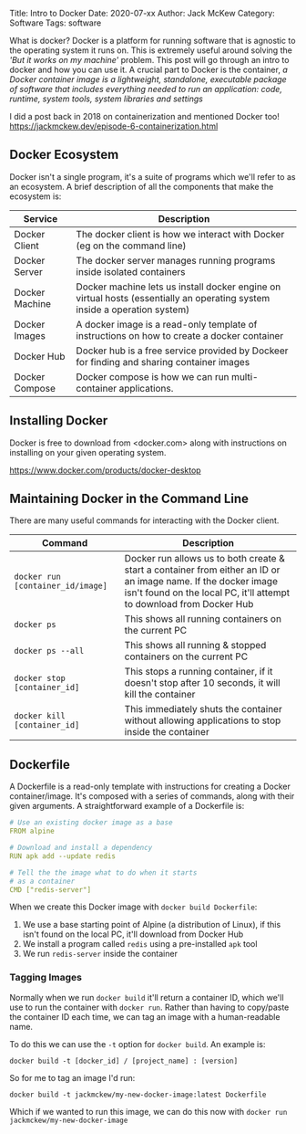 Title: Intro to Docker
Date: 2020-07-xx
Author: Jack McKew
Category: Software
Tags: software

What is docker? Docker is a platform for running software that is agnostic to the operating system it runs on. This is extremely useful around solving the *'But it works on my machine'* problem. This post will go through an intro to docker and how you can use it. A crucial part to Docker is the container, *a Docker container image is a lightweight, standalone, executable package of software that includes everything needed to run an application: code, runtime, system tools, system libraries and settings*

I did a post back in 2018 on containerization and mentioned Docker too! <https://jackmckew.dev/episode-6-containerization.html>

## Docker Ecosystem

Docker isn't a single program, it's a suite of programs which we'll refer to as an ecosystem. A brief description of all the components that make the ecosystem is:

| Service        | Description                                                                                                               |
| -------------- | ------------------------------------------------------------------------------------------------------------------------- |
| Docker Client  | The docker client is how we interact with Docker (eg on the command line)                                                 |
| Docker Server  | The docker server manages running programs inside isolated containers                                                     |
| Docker Machine | Docker machine lets us install docker engine on virtual hosts (essentially an operating system inside a operation system) |
| Docker Images  | A docker image is a read-only template of instructions on how to create a docker container                                |
| Docker Hub     | Docker hub is a free service provided by Dockeer for finding and sharing container images                                 |
| Docker Compose | Docker compose is how we can run multi-container applications.                                                            |

## Installing Docker

Docker is free to download from <docker.com> along with instructions on installing on your given operating system.

<https://www.docker.com/products/docker-desktop>

## Maintaining Docker in the Command Line

There are many useful commands for interacting with the Docker client.

| Command                           | Description                                                                                                                                                                            |
| --------------------------------- | -------------------------------------------------------------------------------------------------------------------------------------------------------------------------------------- |
| `docker run [container_id/image]` | Docker run allows us to both create & start a container from either an ID or an image name. If the docker image isn't found on the local PC, it'll attempt to download from Docker Hub |
| `docker ps`                       | This shows all running containers on the current PC                                                                                                                                    |
| `docker ps --all`                 | This shows all running & stopped containers on the current PC                                                                                                                          |
| `docker stop [container_id]`      | This stops a running container, if it doesn't stop after 10 seconds, it will kill the container                                                                                        |
| `docker kill [container_id]`      | This immediately shuts the container without allowing applications to stop inside the container                                                                                        |

## Dockerfile

A Dockerfile is a read-only template with instructions for creating a Docker container/image. It's composed with a series of commands, along with their given arguments. A straightforward example of a Dockerfile is:

```yaml
# Use an existing docker image as a base
FROM alpine

# Download and install a dependency
RUN apk add --update redis

# Tell the the image what to do when it starts
# as a container
CMD ["redis-server"]
```

When we create this Docker image with `docker build Dockerfile`:

1. We use a base starting point of Alpine (a distribution of Linux), if this isn't found on the local PC, it'll download from Docker Hub
2. We install a program called `redis` using a pre-installed `apk` tool
3. We run `redis-server` inside the container

### Tagging Images

Normally when we run `docker build` it'll return a container ID, which we'll use to run the container with `docker run`. Rather than having to copy/paste the container ID each time, we can tag an image with a human-readable name.

To do this we can use the `-t` option for `docker build`. An example is:

`docker build -t [docker_id] / [project_name] : [version]`

So for me to tag an image I'd run:

`docker build -t jackmckew/my-new-docker-image:latest Dockerfile`

Which if we wanted to run this image, we can do this now with `docker run jackmckew/my-new-docker-image`
